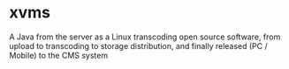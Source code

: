 # xvms
 A Java from the server as a Linux transcoding open source software, from upload to transcoding to storage distribution, and finally released (PC / Mobile) to the CMS system
